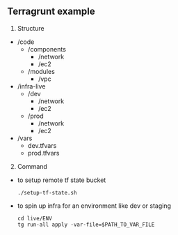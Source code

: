 ## Terragrunt example

1. Structure

- /code
  - /components
    - /network
    - /ec2
  - /modules
    - /vpc
- /infra-live
  - /dev
    - /network
    - /ec2
  - /prod
    - /network
    - /ec2
- /vars
  - dev.tfvars
  - prod.tfvars

2. Command

- to setup remote tf state bucket

  ```shell
  ./setup-tf-state.sh
  ```

- to spin up infra for an environment like dev or staging
  ```shell
  cd live/ENV
  tg run-all apply -var-file=$PATH_TO_VAR_FILE
  ```
